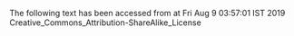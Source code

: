 The following text has been accessed from at Fri Aug 9 03:57:01 IST 2019
Creative_Commons_Attribution-ShareAlike_License
